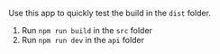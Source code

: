 Use this app to quickly test the build in the `dist` folder.

1. Run `npm run build` in the `src` folder
2. Run `npm run dev` in the `api` folder
